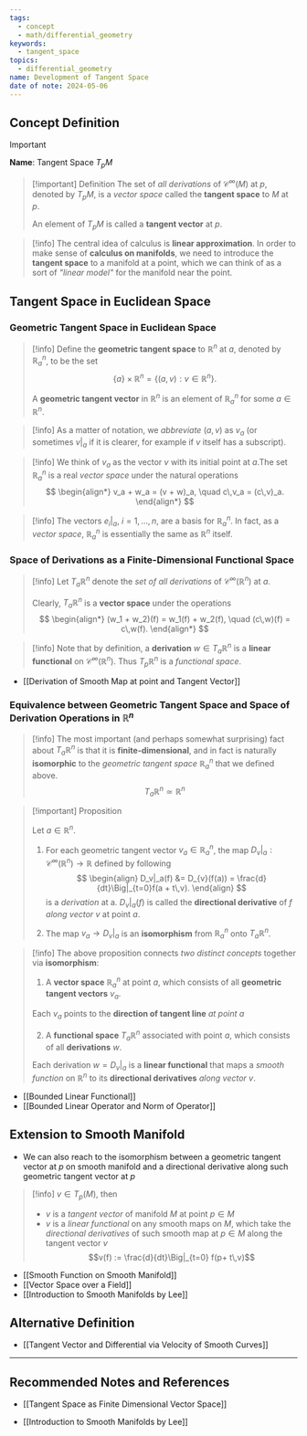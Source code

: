 ```yaml
---
tags:
  - concept
  - math/differential_geometry
keywords:
  - tangent_space
topics:
  - differential_geometry
name: Development of Tangent Space
date of note: 2024-05-06
---
```


## Concept Definition

>[!important]
>**Name**: Tangent Space $T_{p}M$

>[!important] Definition 
>The set of *all derivations* of $\mathcal{C}^{\infty}(M)$ at $p$, denoted by $T_{p}M$, is a *vector space* called the **tangent space** to $M$ at $p$. 
>
>An element of $T_{p}M$ is called a **tangent vector** at $p$.


>[!info]
>The central idea of calculus is **linear approximation**. In order to make sense of **calculus on manifolds**, we need to introduce the **tangent space** to a manifold at a point, which we can think of as a sort of *"linear model"* for the manifold near the point. 

## Tangent Space in Euclidean Space

### Geometric Tangent Space in Euclidean Space

>[!info]
>Define the **geometric tangent space** to $\mathbb{R}^n$ at $a$, denoted by $\mathbb{R}_{a}^n$, to be the set $$\{a\} \times \mathbb{R}^n = \{(a, v):  v \in \mathbb{R}^n\}.$$ 
>
>A **geometric tangent vector** in $\mathbb{R}^n$ is an element of $\mathbb{R}_{a}^n$ for some $a \in \mathbb{R}^n$. 



>[!info]
>As a matter of notation, we *abbreviate* $(a, v)$ as $v_a$ (or sometimes $v|_a$ if it is clearer, for example if $v$ itself has a subscript).


>[!info]
 >We think of $v_a$ as the vector $v$ with its initial point at $a$.The set $\mathbb{R}_{a}^n$ is a real *vector space* under the natural operations
>   $$
> \begin{align*}
> v_a + w_a = (v + w)_a, \quad c\,v_a = (c\,v)_a.
> \end{align*}
> $$ 

>[!info]
>The vectors $e_i|_a$, $i = 1,\ldots,n$, are a basis for $\mathbb{R}_{a}^n$. In fact, as a *vector space*, $\mathbb{R}_{a}^n$ is essentially the same as $\mathbb{R}^n$ itself.


### Space of Derivations as a Finite-Dimensional Functional Space

>[!info]
> Let $T_{a}\mathbb{R}^n$ denote the *set of all derivations* of $\mathcal{C}^{\infty}(\mathbb{R}^n)$ at $a$. 
> 
> Clearly, $T_{a}\mathbb{R}^n$  is a **vector space** under the operations
> $$
> \begin{align*}
> (w_1 + w_2)(f)  = w_1(f) + w_2(f), \quad (c\,w)(f) = c\,w(f).
> \end{align*}
> $$

>[!info]
>Note that by definition, a **derivation** $w \in T_{a}\mathbb{R}^n$ is a **linear functional** on $\mathcal{C}^{\infty}(\mathbb{R}^n)$. Thus $T_{p}\mathbb{R}^{n}$ is a *functional space*.


- [[Derivation of Smooth Map at point and Tangent Vector]]


### Equivalence between Geometric Tangent Space and Space of Derivation Operations in $\mathbb{R}^n$

>[!info]
>The most important (and perhaps somewhat surprising) fact about $T_{a}\mathbb{R}^n$ is that it is **finite-dimensional**, and in fact is naturally **isomorphic** to the *geometric tangent space* $\mathbb{R}_{a}^n$ that we defined above.
> $$
> T_{a}\mathbb{R}^{n} \simeq \mathbb{R}^{n}
> $$

>[!important] Proposition
>
> Let $a \in \mathbb{R}^n$.
> 1. For each geometric tangent vector $v_a \in \mathbb{R}_{a}^n$, the map $D_v|_a: \mathcal{C}^{\infty}(\mathbb{R}^n) \rightarrow \mathbb{R}$ defined by following 
> $$
> \begin{align}
> D_v|_a(f) &= D_{v}(f(a)) = \frac{d}{dt}\Big|_{t=0}f(a + t\,v).
> \end{align}
> $$
> is a *derivation* at a. $D_v|_a(f)$ is called the **directional derivative** of $f$ *along vector* $v$ at point $a$. 
> 
> 2. The map $v_a \rightarrow D_v|_a$ is an **isomorphism** from $\mathbb{R}_{a}^n$ onto $T_{a}\mathbb{R}^n$.


>[!info]
>The above proposition connects *two distinct concepts* together via **isomorphism**:
>1. A **vector space** $\mathbb{R}_{a}^n$ at point $a$, which consists of all **geometric tangent vectors** $v_a$. 
>   
>   Each $v_a$ points to the **direction of tangent line** *at point* $a$
>   
>2. A **functional space** $T_{a}\mathbb{R}^{n}$ associated with point $a$, which consists of all **derivations** $w$. 
>   
>   Each derivation $w = D_v\big|_{a}$ is a **linear functional** that maps a *smooth function* on $\mathbb{R}^{n}$ to its **directional derivatives** *along vector* $v$.

- [[Bounded Linear Functional]]
- [[Bounded Linear Operator and Norm of Operator]]

## Extension to Smooth Manifold

- We can also reach to the isomorphism between a geometric tangent vector at $p$ on smooth manifold and a directional derivative along such geometric tangent vector at $p$

>[!info]
>$v\in T_p(M)$, then 
>- $v$ is a *tangent vector* of manifold $M$ at point $p \in M$
>- $v$ is a *linear functional* on any smooth maps on $M$, which take the *directional derivatives* of such smooth map at $p \in M$ along the tangent vector $v$
>  $$v(f) := \frac{d}{dt}\Big|_{t=0} f(p+ t\,v)$$

- [[Smooth Function on Smooth Manifold]]
- [[Vector Space over a Field]]
- [[Introduction to Smooth Manifolds by Lee]]

## Alternative Definition

- [[Tangent Vector and Differential via Velocity of Smooth Curves]]



-----------
##  Recommended Notes and References

- [[Tangent Space as Finite Dimensional Vector Space]]

- [[Introduction to Smooth Manifolds by Lee]]